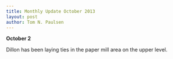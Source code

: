 ```yaml
---
title: Monthly Update October 2013 
layout: post
author: Tom N. Paulsen
---
```




 **October 2**   
  
 Dillon has been laying ties in the paper mill area on the upper level. 
 
 